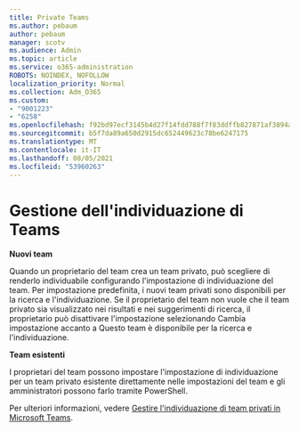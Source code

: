 ```yaml
---
title: Private Teams
ms.author: pebaum
author: pebaum
manager: scotv
ms.audience: Admin
ms.topic: article
ms.service: o365-administration
ROBOTS: NOINDEX, NOFOLLOW
localization_priority: Normal
ms.collection: Adm_O365
ms.custom:
- "9001223"
- "6258"
ms.openlocfilehash: f92bd97ecf3145b4d27f14fdd788f7f83ddffb827871af3894aec78ba30f6a48
ms.sourcegitcommit: b5f7da89a650d2915dc652449623c78be6247175
ms.translationtype: MT
ms.contentlocale: it-IT
ms.lasthandoff: 08/05/2021
ms.locfileid: "53960263"
---
```

# <a name="managing-discovery-of-private-teams"></a>Gestione dell'individuazione di Teams

**Nuovi team**

Quando un proprietario del team crea un team privato, può scegliere di renderlo individuabile configurando l'impostazione di individuazione del team. Per impostazione predefinita, i nuovi team privati sono disponibili per la ricerca e l'individuazione. Se il proprietario del team non vuole che il team privato sia visualizzato nei risultati e nei suggerimenti di ricerca, il proprietario può disattivare l'impostazione selezionando Cambia impostazione accanto a Questo team è disponibile per la ricerca e l'individuazione.  

**Team esistenti**

I proprietari del team possono impostare l'impostazione di individuazione per un team privato esistente direttamente nelle impostazioni del team e gli amministratori possono farlo tramite PowerShell.  

Per ulteriori informazioni, vedere [Gestire l'individuazione di team privati in Microsoft Teams](https://docs.microsoft.com/microsoftteams/manage-discovery-of-private-teams).
